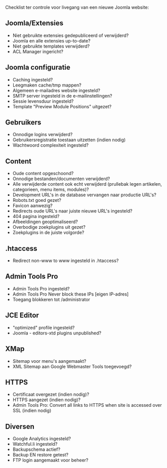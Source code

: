 Checklist ter controle voor livegang van een nieuwe Joomla website:

## Joomla/Extensies
* Niet gebruikte extensies gedepubliceerd of verwijderd?
* Joomla en alle extensies up-to-date?
* Niet gebruikte templates verwijderd?
* ACL Manager ingericht?

## Joomla configuratie
* Caching ingesteld?
* Leegmaken cache/tmp mappen?
* Algemeen e-mailadres website ingesteld?
* SMTP server ingesteld in de e-mailinstellingen?
* Sessie levensduur ingesteld?
* Template "Preview Module Positions" uitgezet?

## Gebruikers
* Onnodige logins verwijderd?
* Gebruikersregistratie toestaan uitzetten (indien nodig)
* Wachtwoord complexiteit ingesteld?

## Content
* Oude content opgeschoond?
* Onnodige bestanden/documenten verwijderd?
* Alle verwijderde content ook echt verwijderd (prullebak legen artikelen, categorieen, menu items, modules)?
* Development URL's in de database vervangen naar productie URL's?
* Robots.txt goed gezet?
* Favicon aanwezig?
* Redirects oude URL's naar juiste nieuwe URL's ingesteld?
* 404 pagina ingesteld?
* Afbeeldingen geoptimaliseerd?
* Overbodige zoekplugins uit gezet?
* Zoekplugins in de juiste volgorde?

## .htaccess
* Redirect non-www to www ingesteld in .htaccess?

## Admin Tools Pro
* Admin Tools Pro ingesteld?
* Admin Tools Pro Never block these IPs [eigen IP-adres]
* Toegang blokkeren tot /administrator

## JCE Editor
* "optimized" profile ingesteld?
* Joomla - editors-xtd plugins unpublished?

## XMap
* Sitemap voor menu's aangemaakt?
* XML Sitemap aan Google Webmaster Tools toegevoegd?

## HTTPS
* Certificaat overgezet (indien nodig)?
* HTTPS aangezet (indien nodig)?
* Admin Tools Pro: Convert all links to HTTPS when site is accessed over SSL (indien nodig)

## Diversen
* Google Analytics ingesteld?
* Watchful.li ingesteld?
* Backupschema actief?
* Backup EN restore getest?
* FTP login aangemaakt voor beheer?

